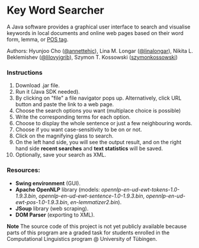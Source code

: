 # Key Word Searcher
A Java software provides a graphical user interface to search and visualise keywords in local documents and online web pages based on their word form, lemma, or [POS tag](https://www.ling.upenn.edu/courses/Fall_2003/ling001/penn_treebank_pos.html).

Authors: Hyunjoo Cho ([@annettehjc](https://github.com/annettehjc)), Lina M. Longar ([@linalongar](https://github.com/linalongar)), Nikita L. Beklemishev ([@lilovyjgrib](https://github.com/lilovyjgrib)), Szymon T. Kossowski ([szymonkossowski](https://github.com/szymonkossowski))

### Instructions

1. Download .jar file.
2. Run it (Java SDK needed).
3. By clicking on "file" a file navigator pops up. Alternatively, click URL button and paste the link to a web page.
4. Choose the search options you want (multiplace choice is possible)
5. Write the corresponding terms for each option. 
6. Choose to display the whole sentence or just a few neighbouring words.
7. Choose if you want case-sensitivity to be on or not. 
8. Click on the magnifying glass to search.
9. On the left hand side, you will see the output result, and on the right hand side **recent searches** and **text statistics** will be saved. 
10. Optionally, save your search as XML.


### Resources:

- **Swing environment** (GUI).
- **Apache OpenNLP** library (models: _opennlp-en-ud-ewt-tokens-1.0-1.9.3.bin_, _opennlp-en-ud-ewt-sentence-1.0-1.9.3.bin_, _opennlp-en-ud-ewt-pos-1.0-1.9.3.bin_, _en-lemmatizer2.bin_).
- **JSoup** library (web scraping).
- **DOM Parser** (exporting to XML).


**Note**
The source code of this project is not yet publicly available because parts of this program are a graded task for
students enrolled in the Computational Linguistics program @ University of Tübingen.
